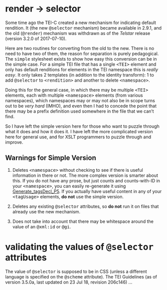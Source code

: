 # render → selector

Some time ago the TEI-C created a new mechanism for indicating default rendition. It (the new <tt>@selector</tt> mechanism) became available in 2.9.1, and the old (<tt>@render</tt>) mechanism was withdrawn as of the _Telstar_ release (version 3.2.0 of 2017-07-10).

Here are two routines for converting from the old to the new. There is no need to have two of them, the reason for separation is purely pedagogical. The <tt>simple</tt> stylesheet exists to show how easy this conversion can be in the simple case. For a simple TEI file that has a single <tt>&lt;TEI></tt> element and only has default renditions for elements in the TEI namespace this is _really easy_. It only takes 2 templates (in addition to the identity transform): 1 to add <tt>@selector</tt> to <tt>&lt;rendition></tt> and another to delete <tt>&lt;namespace></tt>.

Doing this for the general case, in which there may be multiple <tt>&lt;TEI></tt> elements, each with multiple <tt>&lt;namespace></tt> elements (from various namespaces), which namespaces may or may not also be in scope turns out to be _very hard_ (IMHO), and even then I had to concede the point that there may be a prefix definition used somewhere in the file that we can’t find.

So I have left the simple version here for those who want to puzzle through what it does and how it does it. I have left the more complicated version here for general use, and for XSLT programmers to puzzle through and improve. 

## Warnings for Simple Version

1. Deletes <tt>&lt;namespace></tt> without checking to see if there is useful information in there or not. The more complex version is smarter about this. If you do not have any prose, but just counts and counts-with-ID in your <tt>&lt;namespace></tt>, you can easily re-generate it using [Generate_tagsDecl_P5](https://wiki.tei-c.org/index.php/Generate_tagsDecl_P5.xslt). If you actually have useful content in any of your <tt>&lt;tagUsage></tt> elements, **do not** use the simple version. 

2. Deletes any existing <tt>@selector</tt> attributes, so **do not** run it on files that already use the new mechanism.

3. Does not take into account that there may be whitespace around the value of an <tt>@xml:id</tt> or <tt>@gi</tt>.

# validating the values of <tt>@selector</tt> attributes

The value of <tt>@selector</tt> is supposed to be in CSS (unless a
different language is specified on the <tt>@scheme</tt> attribute).
The TEI Guidelines (as of version 3.5.0a, last updated on 23 Jul 18,
revision 206c146) ...





